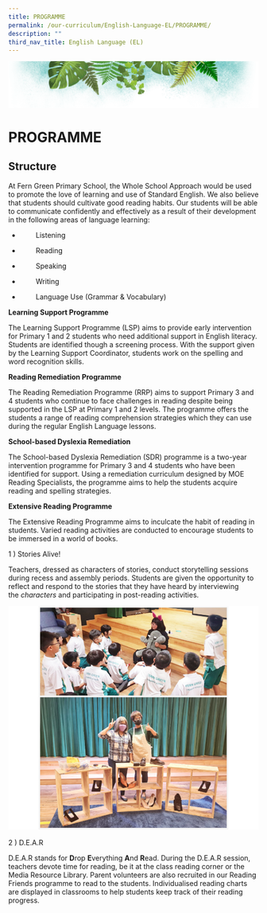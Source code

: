 ```yaml
---
title: PROGRAMME
permalink: /our-curriculum/English-Language-EL/PROGRAMME/
description: ""
third_nav_title: English Language (EL)
---
```

![](/images/Banner.png)

# PROGRAMME

Structure
---------

At Fern Green Primary School, the Whole School Approach would be used to promote the love of learning and use of Standard English. We also believe that students should cultivate good reading habits. Our students will be able to communicate confidently and effectively as a result of their development in the following areas of language learning:

*           Listening
*           Reading  
    
*           Speaking  
    
*           Writing  
    
*           Language Use (Grammar & Vocabulary)


<b> Learning Support Programme </b>

The Learning Support Programme (LSP) aims to provide early intervention for Primary 1 and 2 students who need additional support in English literacy. Students are identified though a screening process. With the support given by the Learning Support Coordinator, students work on the spelling and word recognition skills.


<b> Reading Remediation Programme </b>

The Reading Remediation Programme (RRP) aims to support Primary 3 and 4 students who continue to face challenges in reading despite being supported in the LSP at Primary 1 and 2 levels. The programme offers the students a range of reading comprehension strategies which they can use during the regular English Language lessons.


<b> School-based Dyslexia Remediation </b>

The School-based Dyslexia Remediation (SDR) programme is a two-year intervention programme for Primary 3 and 4 students who have been identified for support. Using a remediation curriculum designed by MOE Reading Specialists, the programme aims to help the students acquire reading and spelling strategies.


<b> Extensive Reading Programme </b>

The Extensive Reading Programme aims to inculcate the habit of reading in students. Varied reading activities are conducted to encourage students to be immersed in a world of books.

1 ) Stories Alive!

Teachers, dressed as characters of stories, conduct storytelling sessions during recess and assembly periods. Students are given the opportunity to reflect and respond to the stories that they have heard by interviewing the _characters_ and participating in post-reading activities.

![](/images/EL3.png)

2 ) D.E.A.R  

D.E.A.R stands for **D**rop **E**verything **A**nd **R**ead. During the D.E.A.R session, teachers devote time for reading, be it at the class reading corner or the Media Resource Library. Parent volunteers are also recruited in our Reading Friends programme to read to the students. Individualised reading charts are displayed in classrooms to help students keep track of their reading progress.